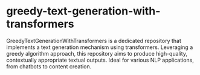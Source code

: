 # greedy-text-generation-with-transformers
GreedyTextGenerationWithTransformers is a dedicated repository that implements a text generation mechanism using transformers. Leveraging a greedy algorithm approach, this repository aims to produce high-quality, contextually appropriate textual outputs. Ideal for various NLP applications, from chatbots to content creation.
